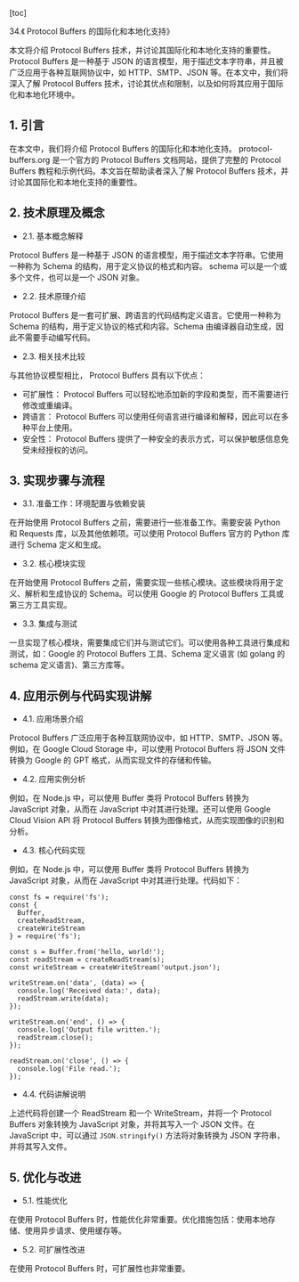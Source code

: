 
[toc]                    
                
                
34.《 Protocol Buffers 的国际化和本地化支持》

本文将介绍 Protocol Buffers 技术，并讨论其国际化和本地化支持的重要性。 Protocol Buffers 是一种基于 JSON 的语言模型，用于描述文本字符串，并且被广泛应用于各种互联网协议中，如 HTTP、SMTP、JSON 等。在本文中，我们将深入了解 Protocol Buffers 技术，讨论其优点和限制，以及如何将其应用于国际化和本地化环境中。

## 1. 引言

在本文中，我们将介绍 Protocol Buffers 的国际化和本地化支持。 protocol-buffers.org 是一个官方的 Protocol Buffers 文档网站，提供了完整的 Protocol Buffers 教程和示例代码。本文旨在帮助读者深入了解 Protocol Buffers 技术，并讨论其国际化和本地化支持的重要性。

## 2. 技术原理及概念

- 2.1. 基本概念解释

 Protocol Buffers 是一种基于 JSON 的语言模型，用于描述文本字符串。它使用一种称为 Schema 的结构，用于定义协议的格式和内容。 schema 可以是一个或多个文件，也可以是一个 JSON 对象。

- 2.2. 技术原理介绍

 Protocol Buffers 是一套可扩展、跨语言的代码结构定义语言。它使用一种称为 Schema 的结构，用于定义协议的格式和内容。Schema 由编译器自动生成，因此不需要手动编写代码。

- 2.3. 相关技术比较

与其他协议模型相比， Protocol Buffers 具有以下优点：

- 可扩展性： Protocol Buffers 可以轻松地添加新的字段和类型，而不需要进行修改或重编译。
- 跨语言： Protocol Buffers 可以使用任何语言进行编译和解释，因此可以在多种平台上使用。
- 安全性： Protocol Buffers 提供了一种安全的表示方式，可以保护敏感信息免受未经授权的访问。

## 3. 实现步骤与流程

- 3.1. 准备工作：环境配置与依赖安装

在开始使用 Protocol Buffers 之前，需要进行一些准备工作。需要安装 Python 和 Requests 库，以及其他依赖项。可以使用 Protocol Buffers 官方的 Python 库进行 Schema 定义和生成。

- 3.2. 核心模块实现

在开始使用 Protocol Buffers 之前，需要实现一些核心模块。这些模块将用于定义、解析和生成协议的 Schema。可以使用 Google 的 Protocol Buffers 工具或第三方工具实现。

- 3.3. 集成与测试

一旦实现了核心模块，需要集成它们并与测试它们。可以使用各种工具进行集成和测试，如：Google 的 Protocol Buffers 工具、Schema 定义语言 (如 golang 的 schema 定义语言)、第三方库等。

## 4. 应用示例与代码实现讲解

- 4.1. 应用场景介绍

 Protocol Buffers 广泛应用于各种互联网协议中，如 HTTP、SMTP、JSON 等。例如，在 Google Cloud Storage 中，可以使用 Protocol Buffers 将 JSON 文件转换为 Google 的 GPT 格式，从而实现文件的存储和传输。

- 4.2. 应用实例分析

例如，在 Node.js 中，可以使用 Buffer 类将 Protocol Buffers 转换为 JavaScript 对象，从而在 JavaScript 中对其进行处理。还可以使用 Google Cloud Vision API 将 Protocol Buffers 转换为图像格式，从而实现图像的识别和分析。

- 4.3. 核心代码实现

例如，在 Node.js 中，可以使用 Buffer 类将 Protocol Buffers 转换为 JavaScript 对象，从而在 JavaScript 中对其进行处理。代码如下：
```
const fs = require('fs');
const {
  Buffer,
  createReadStream,
  createWriteStream
} = require('fs');

const s = Buffer.from('hello, world!');
const readStream = createReadStream(s);
const writeStream = createWriteStream('output.json');

writeStream.on('data', (data) => {
  console.log('Received data:', data);
  readStream.write(data);
});

writeStream.on('end', () => {
  console.log('Output file written.');
  readStream.close();
});

readStream.on('close', () => {
  console.log('File read.');
});
```
- 4.4. 代码讲解说明

上述代码将创建一个 ReadStream 和一个 WriteStream，并将一个 Protocol Buffers 对象转换为 JavaScript 对象，并将其写入一个 JSON 文件。在 JavaScript 中，可以通过 `JSON.stringify()` 方法将对象转换为 JSON 字符串，并将其写入文件。

## 5. 优化与改进

- 5.1. 性能优化

在使用 Protocol Buffers 时，性能优化非常重要。优化措施包括：使用本地存储、使用异步请求、使用缓存等。

- 5.2. 可扩展性改进

在使用 Protocol Buffers 时，可扩展性也非常重要。


